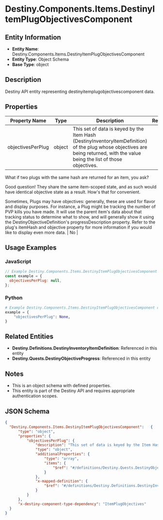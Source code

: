 # Destiny.Components.Items.DestinyItemPlugObjectivesComponent

## Entity Information
- **Entity Name**: Destiny.Components.Items.DestinyItemPlugObjectivesComponent
- **Entity Type**: Object Schema
- **Base Type**: object

## Description
Destiny API entity representing destinyitemplugobjectivescomponent data.

## Properties

| Property Name | Type | Description | Required |
|---------------|------|-------------|----------|
| objectivesPerPlug | object | This set of data is keyed by the Item Hash (DestinyInventoryItemDefinition) of the plug whose objectives are being returned, with the value being the list of those objectives.
 What if two plugs with the same hash are returned for an item, you ask?
 Good question! They share the same item-scoped state, and as such would have identical objective state as a result. How's that for convenient.
 Sometimes, Plugs may have objectives: generally, these are used for flavor and display purposes. For instance, a Plug might be tracking the number of PVP kills you have made. It will use the parent item's data about that tracking status to determine what to show, and will generally show it using the DestinyObjectiveDefinition's progressDescription property. Refer to the plug's itemHash and objective property for more information if you would like to display even more data. | No |

## Usage Examples

### JavaScript
```javascript
// Example Destiny.Components.Items.DestinyItemPlugObjectivesComponent object
const example = {
  objectivesPerPlug: null,
};
```

### Python
```python
# Example Destiny.Components.Items.DestinyItemPlugObjectivesComponent object
example = {
    "objectivesPerPlug": None,
}
```

## Related Entities
- **Destiny.Definitions.DestinyInventoryItemDefinition**: Referenced in this entity
- **Destiny.Quests.DestinyObjectiveProgress**: Referenced in this entity

## Notes
- This is an object schema with defined properties.
- This entity is part of the Destiny API and requires appropriate authentication scopes.

## JSON Schema
```json
{
  "Destiny.Components.Items.DestinyItemPlugObjectivesComponent":   {
      "type": "object",
      "properties": {
          "objectivesPerPlug": {
              "description": "This set of data is keyed by the Item Hash (DestinyInventoryItemDefinition) of the plug whose objectives are being returned, with the value being the list of those objectives.\r\n What if two plugs with the same hash are returned for an item, you ask?\r\n Good question! They share the same item-scoped state, and as such would have identical objective state as a result. How's that for convenient.\r\n Sometimes, Plugs may have objectives: generally, these are used for flavor and display purposes. For instance, a Plug might be tracking the number of PVP kills you have made. It will use the parent item's data about that tracking status to determine what to show, and will generally show it using the DestinyObjectiveDefinition's progressDescription property. Refer to the plug's itemHash and objective property for more information if you would like to display even more data.",
              "type": "object",
              "additionalProperties": {
                  "type": "array",
                  "items": {
                      "$ref": "#/definitions/Destiny.Quests.DestinyObjectiveProgress"
                  }
              },
              "x-mapped-definition": {
                  "$ref": "#/definitions/Destiny.Definitions.DestinyInventoryItemDefinition"
              }
          }
      },
      "x-destiny-component-type-dependency": "ItemPlugObjectives"
  }
}
```
